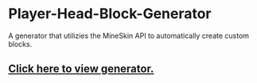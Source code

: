 # Player-Head-Block-Generator
A generator that utilizies the MineSkin API to automatically create custom blocks.

## [Click here to view generator.]([site.html](https://blockerlocker.github.io/Player-Head-Block-Generator/site.html))
